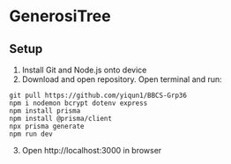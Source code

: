 # GenerosiTree

## Setup
1. Install Git and Node.js onto device
2. Download and open repository. Open terminal and run:
```
git pull https://github.com/yiqun1/BBCS-Grp36
npm i nodemon bcrypt dotenv express
npm install prisma
npm install @prisma/client
npx prisma generate
npm run dev
```
3. Open http://localhost:3000 in browser